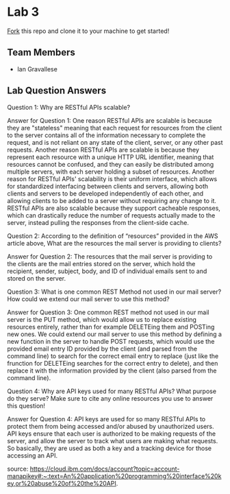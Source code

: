 # Lab 3
[Fork](https://docs.github.com/en/get-started/quickstart/fork-a-repo) this repo and clone it to your machine to get started!

## Team Members
- Ian Gravallese

## Lab Question Answers

Question 1: Why are RESTful APIs scalable?

Answer for Question 1: 
One reason RESTful APIs are scalable is because they are "stateless" meaning that each request for resources from the client to the server contains all of the information necessary to complete the request, and is not reliant on any state of the client, server, or any other past requests. Another reason RESTful APIs are scalable is because they represent each resource with a unique HTTP URL identifier, meaning that resources cannot be confused, and they can easily be distributed among multiple servers, with each server holding a subset of resources. Another reason for RESTful APIs' scalability is their uniform interface, which allows for standardized interfacing between clients and servers, allowing both clients and servers to be developed independently of each other, and allowing clients to be added to a server without requiring any change to it. RESTful APIs are also scalable because they support cacheable responses, which can drastically reduce the number of requests actually made to the server, instead pulling the responses from the client-side cache.


Question 2: According to the definition of “resources” provided in the AWS article above, What are the resources the mail server is providing to clients?

Answer for Question 2:
The resources that the mail server is providing to the clients are the mail entries stored on the server, which hold the recipient, sender, subject, body, and ID of individual emails sent to and stored on the server.


Question 3: What is one common REST Method not used in our mail server? How could
we extend our mail server to use this method?

Answer for Question 3:
One common REST method not used in our mail server is the PUT method, which would allow us to replace existing resources entirely, rather than for example DELETEing them and POSTing new ones. We could extend our mail server to use this method by defining a new function in the server to handle POST requests, which would use the provided email entry ID provided by the client (and parsed from the command line) to search for the correct email entry to replace (just like the frunction for DELETEing searches for the correct entry to delete), and then replace it with the information provided by the client (also parsed from the command line).


Question 4: Why are API keys used for many RESTful APIs? What purpose do they
serve? Make sure to cite any online resources you use to answer this question!

Answer for Question 4:
API keys are used for so many RESTful APIs to protect them from being accessed and/or abused by unauthorized users. API keys ensure that each user is authorized to be making requests of the server, and allow the server to track what users are making what requests. So basically, they are used as both a key and a tracking device for those accessing an API.

source:
https://cloud.ibm.com/docs/account?topic=account-manapikey#:~:text=An%20application%20programming%20interface%20key,or%20abuse%20of%20the%20API.
